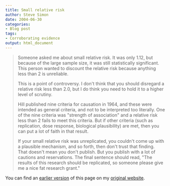 ```yaml
---
title: Small relative risk
author: Steve Simon
date: 2004-06-30
categories:
- Blog post
tags:
- Corroborating evidence
output: html_document
---
```

> Someone asked me about small relative risk. It was only 1.12, but
> because of the large sample size, it was still statistically
> significant. This person wanted to discount the relative risk because
> anything less than 2 is unreliable.
>
> This is a point of controversy. I don't think that you should
> disregard a relative risk less than 2.0, but I do think you need to
> hold it to a higher level of scrutiny.
>
> Hill published nine criteria for causation in 1964, and these were
> intended as general criteria, and not to be interpreted too literally.
> One of the nine criteria was "strength of association" and a
> relative risk less than 2 fails to meet this criteria. But if other
> criteria (such as replication, dose response, biological plausibility)
> are met, then you can put a lot of faith in that result.
>
> If your small relative risk was unreplicated, you couldn't come up
> with a plausible mechanism, and so forth, then don't trust that
> finding. That doesn't mean you don't publish. But you publish with a
> lot of cautions and reservations. The final sentence should read,
> "The results of this research should be replicated, so someone please
> give me a nice fat research grant."

You can find an [earlier version](http://www.pmean.com/04/SmallRisk.html) of this page on my [original website](http://www.pmean.com/original_site.html).
